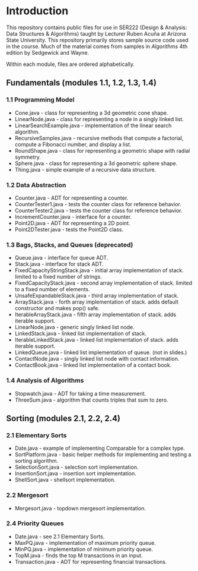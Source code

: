 ﻿# Introduction
This repository contains public files for use in SER222 (Design & Analysis: Data Structures & Algorithms) taught by Lecturer Ruben Acuña at Arizona State University. This repository primarily stores sample source code used in the course. Much of the material comes from samples in *Algorithms* 4th edition by Sedgewick and Wayne.

Within each module, files are ordered alphabetically.

## Fundamentals (modules 1.1, 1.2, 1.3, 1.4)

### 1.1 Programming Model
* Cone.java - class for representing a 3d geometric cone shape.
* LinearNode.java - class for representing a node in a singly linked list.
* LinearSearchExample.java - implementation of the linear search algorithm.
* RecursiveSamples.java - recursive methods that compute a factorial, compute a Fibonacci number, and display a list.
* RoundShape.java - class for representing a geometric shape with radial symmetry.
* Sphere.java - class for representing a 3d geometric sphere shape.
* Thing.java - simple example of a recursive data structure.

### 1.2 Data Abstraction
* Counter.java - ADT for representing a counter.
* CounterTester1.java - tests the counter class for reference behavior.
* CounterTester2.java - tests the counter class for reference behavior.
* IncrementCounter.java - interface for a counter.
* Point2D.java - ADT for representing a 2D point.
* Point2DTester.java - tests the Point2D class.

### 1.3 Bags, Stacks, and Queues (deprecated)
* Queue.java - interface for queue ADT.
* Stack.java - interface for stack ADT.
* FixedCapacityStringStack.java - initial array implementation of stack. limited to a fixed number of strings.
* FixedCapacityStack.java - second array implementation of stack. limited to a fixed number of elements.
* UnsafeExpandableStack.java - third array implementation of stack. 
* ArrayStack.java - forth array implementation of stack. adds default constructor and makes pop() safe.
* IterableArrayStack.java - fifth array implementation of stack. adds iterable support.
* LinearNode.java - generic singly linked list node.
* LinkedStack.java - linked list implementation of stack.
* IterableLinkedStack.java - linked list implementation of stack. adds iterable support.
* LinkedQueue.java - linked list implementation of queue. (not in slides.)
* ContactNode.java - singly linked list node with contact information.
* ContactBook.java - linked list implementation of a contact book.

### 1.4 Analysis of Algorithms
* Stopwatch.java - ADT for taking a time measurement.
* ThreeSum.java - algorithm that counts triples that sum to zero.

## Sorting (modules 2.1, 2.2, 2.4)

### 2.1 Elementary Sorts
* Date.java - example of implementing Comparable for a complex type.
* SortPlatform.java - basic helper methods for implementing and testing a sorting algorithm.
* SelectionSort.java - selection sort implementation.
* InsertionSort.java - insertion sort implementation.
* ShellSort.java - shellsort implementation.

### 2.2 Mergesort
* Mergesort.java - topdown mergesort implementation.

### 2.4 Priority Queues
* Date.java - see 2.1 Elementary Sorts.
* MaxPQ.java - implementation of maximum priority queue.
* MinPQ.java - implementation of minimum priority queue.
* TopM.java - finds the top M transactions in an input.
* Transaction.java - ADT for representing financial transactions.